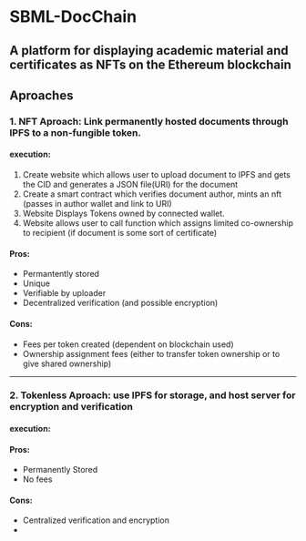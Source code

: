 # SBML-DocChain 
A platform for displaying academic material and certificates as NFTs on the Ethereum blockchain
---
## Aproaches
### 1. NFT Aproach: Link permanently hosted documents through IPFS to a non-fungible token.
#### execution:
1. Create website which allows user to upload document to IPFS and gets the CID and generates a JSON file(URI) for the document  
2. Create a smart contract which verifies document author, mints an nft (passes in author wallet and link to URI)  
3. Website Displays Tokens owned by connected wallet.  
4. Website allows user to call function which assigns limited co-ownership to recipient (if document is some sort of certificate)

#### Pros:  
  - Permantently stored  
  - Unique  
  - Verifiable by uploader  
  - Decentralized verification (and possible encryption)  
#### Cons:  
  - Fees per token created (dependent on blockchain used)  
  - Ownership assignment fees (either to transfer token ownership or to give shared ownership)  

---
### 2. Tokenless Aproach: use IPFS for storage, and host server for encryption and verification
#### execution:  


#### Pros:  
  - Permanently Stored  
  - No fees  
#### Cons:  
  - Centralized verification and encryption  
  -  
